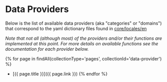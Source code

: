 ---
---

# Data Providers

Below is the list of available data providers (aka "categories" or "domains") that correspond to the yaml dictionary files found in [core/locales/en](https://github.com/serpro69/kotlin-faker/tree/master/core/src/main/resources/locales/en)

<i>Note that not all (although most) of the providers and/or their functions are implemented at this point. For more details on available functions see the documentation for each provider below.</i>

{% for page in findAll(collectionType='pages', collectionId='data-provider') %}
- [{{ page.title }}]({{ page.link }})
{% endfor %}
